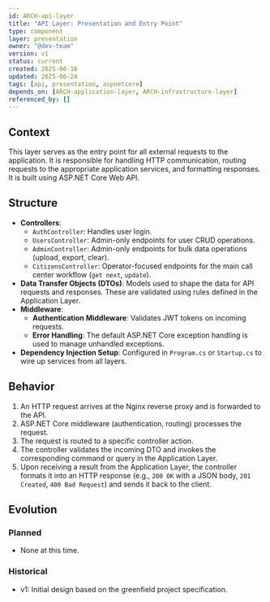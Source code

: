```yaml
---
id: ARCH-api-layer
title: "API Layer: Presentation and Entry Point"
type: component
layer: presentation
owner: "@dev-team"
version: v1
status: current
created: 2025-06-16
updated: 2025-06-24
tags: [api, presentation, aspnetcore]
depends_on: [ARCH-application-layer, ARCH-infrastructure-layer]
referenced_by: []
---
```


## Context

This layer serves as the entry point for all external requests to the application. It is responsible for handling HTTP communication, routing requests to the appropriate application services, and formatting responses. It is built using ASP.NET Core Web API.

## Structure

- **Controllers**:
  - `AuthController`: Handles user login.
  - `UsersController`: Admin-only endpoints for user CRUD operations.
  - `AdminController`: Admin-only endpoints for bulk data operations (upload, export, clear).
  - `CitizensController`: Operator-focused endpoints for the main call center workflow (`get next`, `update`).
- **Data Transfer Objects (DTOs)**: Models used to shape the data for API requests and responses. These are validated using rules defined in the Application Layer.
- **Middleware**:
  - **Authentication Middleware**: Validates JWT tokens on incoming requests.
  - **Error Handling**: The default ASP.NET Core exception handling is used to manage unhandled exceptions.
- **Dependency Injection Setup**: Configured in `Program.cs` or `Startup.cs` to wire up services from all layers.

## Behavior

1.  An HTTP request arrives at the Nginx reverse proxy and is forwarded to the API.
2.  ASP.NET Core middleware (authentication, routing) processes the request.
3.  The request is routed to a specific controller action.
4.  The controller validates the incoming DTO and invokes the corresponding command or query in the Application Layer.
5.  Upon receiving a result from the Application Layer, the controller formats it into an HTTP response (e.g., `200 OK` with a JSON body, `201 Created`, `400 Bad Request`) and sends it back to the client.

## Evolution

### Planned

- None at this time.

### Historical

- v1: Initial design based on the greenfield project specification.
